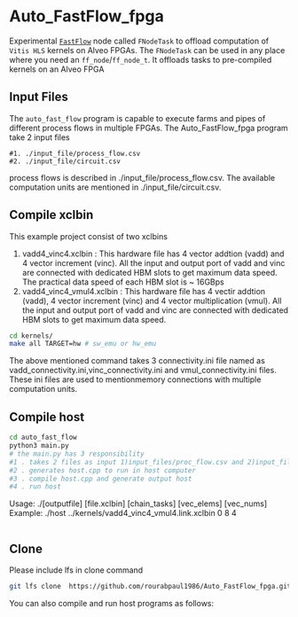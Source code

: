 # Auto_FastFlow_fpga
Experimental [`FastFlow`](https://github.com/fastflow/fastflow) node called `FNodeTask` to offload computation of `Vitis HLS` kernels on Alveo FPGAs.
The `FNodeTask` can be used in any place where you need an `ff_node`/`ff_node_t`.
It offloads tasks to pre-compiled kernels on an Alveo FPGA

## Input Files
The `auto_fast_flow` program is capable to execute farms and pipes of different process flows in multiple FPGAs. The Auto_FastFlow_fpga program take 2 input files
```
#1. ./input_file/process_flow.csv
#2. ./input_file/circuit.csv
```
process flows is described in ./input_file/process_flow.csv. 
The available computation units are mentioned in ./input_file/circuit.csv.




## Compile xclbin
This example project consist of two xclbins
1. vadd4_vinc4.xclbin : This hardware file has 4 vector addtion (vadd) and 4 vector increment (vinc). All the input and output port of vadd and vinc are connected with dedicated HBM slots to get maximum data speed. The practical data speed of each HBM slot is ~ 16GBps 
2. vadd4_vinc4_vmul4.xclbin : This hardware file has 4 vectir addtion (vadd),  4 vector increment (vinc) and 4 vector multiplication (vmul). All the input and output port of vadd and vinc are connected with dedicated HBM slots to get maximum data speed.
   
```bash
cd kernels/
make all TARGET=hw # sw_emu or hw_emu
```
The above mentioned command takes 3 connectivity.ini file named as vadd_connectivity.ini,vinc_connectivity.ini and vmul_connectivity.ini files. These ini files are used to mentionmemory connections with multiple computation units.
## Compile host
```bash
cd auto_fast_flow
python3 main.py
# the main.py has 3 responsibility
#1 . takes 2 files as input 1)input_files/proc_flow.csv and 2)input_files/circuit.csv
#2 . generates host.cpp to run in host computer
#3 . compile host.cpp and generate output host
#4 . run host
```
Usage:
        ./[outputfile] [file.xclbin] [chain_tasks] [vec_elems] [vec_nums]
Example:
        ./host ../kernels/vadd4_vinc4_vmul4.link.xclbin  0 8 4
```
```
## Clone 
Please include lfs in clone command 
```bash
git lfs clone  https://github.com/rourabpaul1986/Auto_FastFlow_fpga.git
```
You can also compile and run host programs as follows:



